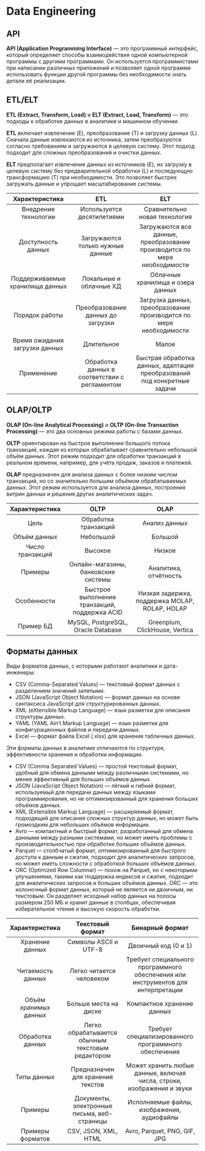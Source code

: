 # Data Engineering

## API

**API (Application Programming Interface)** — это программный интерфейс, который определяет способы взаимодействия одной компьютерной программы с другими программами. Он используется программистами при написании различных приложений и позволяет одной программе использовать функции другой программы без необходимости знать детали её реализации.


## ETL/ELT

**ETL (Extract, Transform, Load)** и **ELT (Extract, Load, Transform)** — это подходы к обработке данных в аналитике и машинном обучении.

**ETL** включает извлечение (E), преобразование (T) и загрузку данных (L). Сначала данные извлекаются из источника, затем преобразуются согласно требованиям и загружаются в целевую систему. Этот подход подходит для сложных преобразований и очистки данных.

**ELT** предполагает извлечение данных из источников (E), их загрузку в целевую систему без предварительной обработки (L) и последующую трансформацию (T) при необходимости. Это позволяет быстрее загружать данные и упрощает масштабирование системы.

| Характеристика |	ETL	| ELT |
| :--------------------: | :---------------------: |:---------------------------:|
| Внедрение технологии	| Используется десятилетиями	| Сравнительно новая технология |
| Доступность данных	| Загружаются только нужные данные	| Загружаются все данные, преобразование производится по мере необходимости |
| Поддерживаемые хранилища данных	| Локальные и облачные ХД	| Облачные хранилища и озера данных |
| Порядок работы	| Преобразование данных до загрузки	| Загрузка данных, преобразование производится по мере необходимости |
| Время ожидания загрузки данных	| Длительное	| Малое |
| Применение	| Обработка данных в соответствии с регламентом	| Быстрая обработка данных, адаптация преобразований под конкретные задачи |


## OLAP/OLTP 
**OLAP (On-line Analytical Processing)** и **OLTP (On-line Transaction Processing)** — это два основных режима работы с базами данных.

**OLTP** ориентирован на быстрое выполнение большого потока транзакций, каждая из которых обрабатывает сравнительно небольшой объём данных. Этот режим подходит для обработки транзакций в реальном времени, например, для учёта продаж, заказов и платежей.

**OLAP** предназначен для анализа данных с более низким числом транзакций, но со значительно большим объёмом обрабатываемых данных. Этот режим используется для анализа данных, построения витрин данных и решения других аналитических задач.


| Характеристика | OLTP | OLAP |
| :--------------------: | :---------------------: |:---------------------------:|
| Цель | Обработка транзакций | Анализ данных |
| Объём данных | Небольшой | Большой |
| Число транзакций | Высокое |Низкое |
| Примеры | Онлайн-магазины, банковские системы |Аналитика, отчётность |
| Особенности | Быстрое выполнение транзакций, поддержка ACID | Низкая задержка, поддержка MOLAP, ROLAP, HOLAP |
| Пример БД | MySQL, PostgreSQL, Oracle Database| Greenplum, ClickHouse, Vertica |


## Форматы данных

Виды форматов данных, с которыми работают аналитики и дата-инженеры:

- CSV (Comma-Separated Values) — текстовый формат данных с разделением значений запятыми.
- JSON (JavaScript Object Notation) — формат данных на основе синтаксиса JavaScript для структурированных данных.
- XML (eXtensible Markup Language) — язык разметки для описания структуры данных.
- YAML (YAML Ain’t Markup Language) — язык разметки для конфигурационных файлов и передачи данных.
- Excel — формат файла Excel (.xlsx) для хранения табличных данных.

Эти форматы данных в аналитике отличаются по структуре, эффективности хранения и обработки информации.

- CSV (Comma Separated Values) — простой текстовый формат, удобный для обмена данными между различными системами, но менее эффективный для больших объёмов данных.
- JSON (JavaScript Object Notation) — лёгкий и гибкий формат, используемый для передачи данных между языками программирования, но не оптимизированный для хранения больших объёмов данных.
- XML (Extensible Markup Language) — расширяемый формат, подходящий для описания сложных структур данных, но может быть громоздким для небольших объёмов информации.
- Avro — компактный и быстрый формат, разработанный для обмена данными между разными системами, но может иметь проблемы с производительностью при обработке больших объёмов данных.
- Parquet — столбчатый формат, оптимизированный для быстрого доступа к данным и сжатия, подходит для аналитических запросов, но может иметь сложности с обработкой больших объёмов данных.
- ORC (Optimized Row Columnar) — похож на Parquet, но с некоторыми улучшениями, такими как поддержка индексов и сжатие, подходит для аналитических запросов и больших объёмов данных. ORC — это колоночный формат данных, который не является ни двоичным, ни текстовым. Он разделяет исходный набор данных на полосы размером 250 МБ и хранит данные в столбцах, обеспечивая избирательное чтение и высокую скорость обработки.

| Характеристика | Текстовый формат | Бинарный формат |
| :--------------------: | :---------------------: |:---------------------------:|
| Хранение данных | Символы ASCII и UTF-8 | Двоичный код (0 и 1)
| Читаемость данных | Легко читается человеком | Требует специального программного обеспечения или инструментов для интерпретации
| Объём хранимых данных | Больше места на диске | Компактное хранение данных
| Обработка данных | Легко обрабатывается обычным текстовым редактором | Требует специализированного программного обеспечения
| Типы данных | Предназначен для хранения текстов | Может хранить любые данные, включая числа, строки, изображения и звуки
| Примеры | Документы, электронные письма, веб-страницы | Исполняемые файлы, изображения, аудиофайлы
| Примеры форматов | CSV, JSON, XML, HTML | Avro, Parquet, PNG, GIF, JPG |
